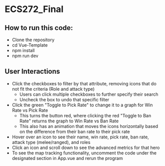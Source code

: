 # ECS272_Final

## How to run this code: 
- Clone the repository
- cd Vue-Template
- npm install
- npm run dev

## User Interactions
- Click the checkboxes to filter by that attribute, removing icons that do not fit the criteria (Role and attack type)
  - Users can click multiple checkboxes to further specify their search
  - Uncheck the box to undo that specific filter
- Click the green "Toggle to Pick Rate" to change it to a graph for Win Rate vs Pick Rate
  - This turns the button red, where clicking the red "Toggle to Ban Rate" returns the graph to Win Rate vs Ban Rate
  - This also has an animation that moves the icons horizontally based on the difference from their ban rate to their pick rate
- Hover over an icon to see their name, win rate, pick rate, ban rate, attack type (melee/ranged), and roles
- Click an icon and scroll down to see the advanced metrics for that hero
- To see the map tracking functionality, uncomment the code under the designated section in App.vue and rerun the program
